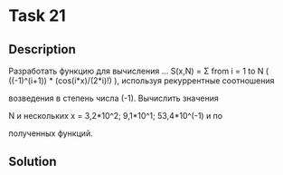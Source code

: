 # Task 21

## Description

Разработать функцию для вычисления ...
 S(x,N) = Σ from i = 1 to N ( ((-1)^(i+1)) \* (cos(i\*x)/(2\*i)!) ), используя рекуррентные соотношения

возведения в степень числа (-1). Вычислить значения

N и нескольких х = 3,2\*10^2; 9,1\*10^1; 53,4\*10^(-1) и по

полученных функций.

## Solution

```C++

```